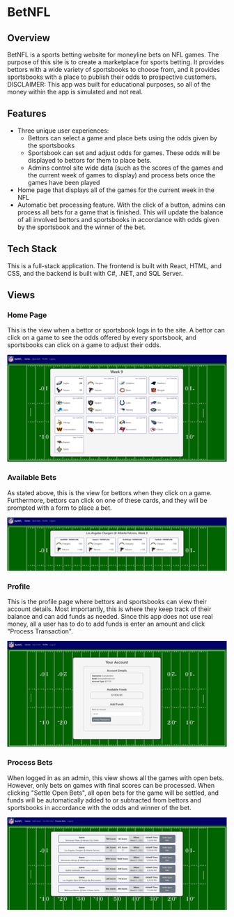 # BetNFL


## Overview

BetNFL is a sports betting website for moneyline bets on NFL games. The purpose of this site is to create a marketplace for sports betting. It provides bettors with a wide variety of sportsbooks to choose from, and it provides sportsbooks with a place to publish their odds to prospective customers. DISCLAIMER: This app was built for educational purposes, so all of the money within the app is simulated and not real.

## Features

- Three unique user experiences:
  - Bettors can select a game and place bets using the odds given by the sportsbooks
  - Sportsbook can set and adjust odds for games. These odds will be displayed to bettors for them to place bets.
  - Admins control site wide data (such as the scores of the games and the current week of games to display) and process bets once the games have been played
- Home page that displays all of the games for the current week in the NFL
- Automatic bet processing feature. With the click of a button, admins can process all bets for a game that is finished. This will update the balance of all involved bettors and sportsbooks in accordance with odds given by the sportsbook and the winner of the bet.

## Tech Stack

This is a full-stack application. The frontend is built with React, HTML, and CSS, and the backend is built with C#, .NET, and SQL Server.

## Views

### Home Page
This is the view when a bettor or sportsbook logs in to the site. A bettor can click on a game to see the odds offered by every sportsbook, and sportsbooks can click on a game to adjust their odds.

![Home Page](./Readme_Photos/HomePage.png)

### Available Bets
As stated above, this is the view for bettors when they click on a game. Furthermore, bettors can click on one of these cards, and they will be prompted with a form to place a bet. 

![View Odds](./Readme_Photos/AvailableBets.png)

### Profile
This is the profile page where bettors and sportsbooks can view their account details. Most importantly, this is where they keep track of their balance and can add funds as needed. Since this app does not use real money, all a user has to do to add funds is enter an amount and click "Process Transaction".

![Profile](./Readme_Photos/Profile.png)

### Process Bets
When logged in as an admin, this view shows all the games with open bets. However, only bets on games with final scores can be processed. When clicking "Settle Open Bets", all open bets for the game will be settled, and funds will be automatically added to or subtracted from bettors and sportsbooks in accordance with the odds and winner of the bet.

![Process Bets](./Readme_Photos/ProcessBets.png)
